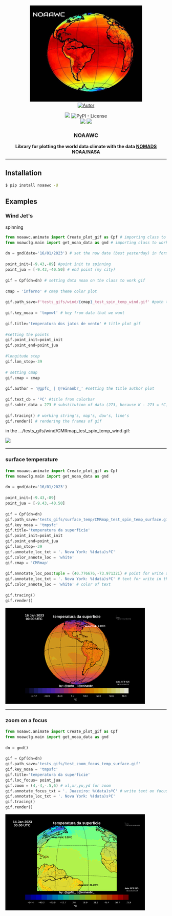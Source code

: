 
<h1 align='center'></h1>
<p align='center'>
<img src='img/photo_2023-01-17_02-10-48.jpg' width='350' height='300'>


<br/>
<a href="https://github.com/perseu912"><img title="Autor" src="https://img.shields.io/badge/Autor-reinan_br-blue.svg?style=for-the-badge&logo=github"></a>

<p align='center'>
<!-- github dados --
<!-- sites de pacotes -->
<a href='https://pypi.org/project/noaawc/'><img src='https://img.shields.io/pypi/v/noaawc'></a>
<!-- <a href='#'><img src='https://img.shields.io/pypi/wheel/noaawc'></a>
<a href='#'><img alt="PyPI - Downloads" src="https://img.shields.io/pypi/dm/noawclg"></a> -->
<img alt="PyPI - License" src="https://img.shields.io/pypi/l/noaawc">
<br/>
<!-- outros premios e analises -->
<!-- <a href='#'><img alt="CodeFactor Grade" src="https://img.shields.io/codefactor/grade/github/perseu912/noawclg?logo=codefactor">
</a> -->
<!-- redes sociais -->
<a href='https://instagram.com/gpftc_ifsertao/'><img src='https://shields.io/badge/insta-gpftc_ifsertao-darkviolet?logo=instagram&style=flat'></a>
<a href='https://discord.gg/pFZP86gvEm'><img src='https://img.shields.io/discord/856582838467952680.svg?label=discord&logo=discord'></a>

</p>
</p>
<h3 align='center'>NOAAWC</h3>
<p align='center'> <b>Library for plotting the world data climate with the data <a href='https://nomads.ncep.noaa.gov/' title='NOAA Operational Model Archive and Distribution System
'>NOMADS</a> NOAA/NASA</b></p>
<hr/>

## Installation

```bash
$ pip install noaawc -U
```




## Examples


### Wind Jet's
spinning
```py
from noaawc.animate import Create_plot_gif as Cpf # importing class to work gif plot
from noawclg.main import get_noaa_data as gnd # importing class to work data

dn = gnd(date='16/01/2023') # set the now date (best yesterday) in format d/m/Y

point_init=[-9.43,-89] #point init to spinning
point_jua = [-9.43,-40.50] # end point (my city)

gif = Cpf(dn=dn) # setting data noaa on the class to work gif

cmap = 'inferno' # cmap theme color plot

gif.path_save=f'tests_gifs/wind/{cmap}_test_spin_temp_wind.gif' #path to save gif

gif.key_noaa = 'tmpmwl' # key from data that we want 

gif.title='temperatura dos jatos de vento' # title plot gif

#setting the points
gif.point_init=point_init 
gif.point_end=point_jua

#longitude stop
gif.lon_stop=-39

# setting cmap
gif.cmap = cmap

gif.author = '@gpfc_ | @reinanbr_' #setting the title author plot

gif.text_cb = 'ºC' #title from colorbar
gif.subtr_data = 273 # substitution of data (273, because K - 273 = ºC)

gif.tracing() # working string's, map's, daw's, line's
gif.render() # rendering the frames of gif
```

in the .../tests_gifs/wind/CMRmap_test_spin_temp_wind.gif:

<img height='300' src='tests_gifs/wind/CMRmap_test_spin_temp_wind.gif'>

<hr>

### surface temperature
```py
from noaawc.animate import Create_plot_gif as Cpf
from noawclg.main import get_noaa_data as gnd

dn = gnd(date='16/01/2023')

point_init=[-9.43,-89]
point_jua = [-9.43,-40.50]

gif = Cpf(dn=dn)
gif.path_save='tests_gifs/surface_temp/CMRmap_test_spin_temp_surface.gif'
gif.key_noaa = 'tmpsfc'
gif.title='temperatura da superficie'
gif.point_init=point_init
gif.point_end=point_jua
gif.lon_stop=-39
gif.annotate_loc_txt = '. Nova York: %(data)sºC'
gif.color_annote_loc = 'white'
gif.cmap = 'CMRmap'

gif.annotate_loc_pos:tuple = (40.776676,-73.971321) # point for write a text
gif.annotate_loc_txt = '. Nova York: %(data)sºC' # text for write in the plot
gif.color_annote_loc = 'white' # color of text

gif.tracing()
gif.render()
```
<img height='300' src='tests_gifs/surface_temp/CMRmap_test_spin_temp_surface.gif'>

<hr>

### zoom on a focus
```py
from noaawc.animate import Create_plot_gif as Cpf
from noawclg.main import get_noaa_data as gnd

dn = gnd()

gif = Cpf(dn=dn)
gif.path_save='tests_gifs/test_zoom_focus_temp_surface.gif'
gif.key_noaa = 'tmpsfc'
gif.title='temperatura da superficie'
gif.loc_focus= point_jua
gif.zoom = (4,-4,-.5,6) # xl,xr,yu,yd for zoom
gif.annotate_focus_txt = '. Juazeiro: %(data)sºC' # write text on focus point
gif.annotate_loc_txt = '. Nova York: %(data)sºC'
gif.tracing()
gif.render()
```
<img height='300' src='tests_gifs/surface_temp/test_zoom_focus_temp_surface.gif'>
